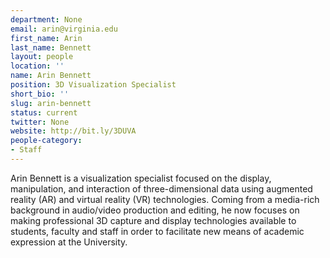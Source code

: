 ```yaml
---
department: None
email: arin@virginia.edu
first_name: Arin
last_name: Bennett
layout: people
location: ''
name: Arin Bennett
position: 3D Visualization Specialist
short_bio: ''
slug: arin-bennett
status: current
twitter: None
website: http://bit.ly/3DUVA
people-category:
- Staff
---
```


Arin Bennett is a visualization specialist focused on the display, manipulation, and interaction of three-dimensional data using augmented reality (AR) and virtual reality (VR) technologies. Coming from a media-rich background in audio/video production and editing, he now focuses on making professional 3D capture and display technologies available to students, faculty and staff in order to facilitate new means of academic expression at the University.

